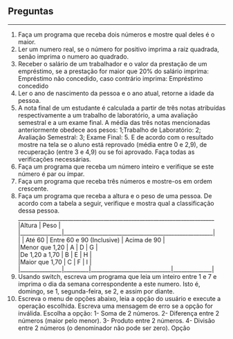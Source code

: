 <h2>Preguntas</h2>
<hr>
<ol type="1">
    <li>
		Faça um programa que receba dois números e mostre qual deles é o maior.
    </li>
    <li>
		Ler um numero real, se o número for positivo imprima a raiz quadrada, senão imprima o numero ao quadrado.
    </li>
    <li>
		Receber o salário de um trabalhador e o valor da prestação de um empréstimo, se a prestação for maior que 20% do salário imprima: Empréstimo não concedido, caso contrário imprima: Empréstimo concedido
    </li>
    <li>
		Ler o ano de nascimento da pessoa e o ano atual, retorne a idade da pessoa.
    </li>
    <li>
		A nota final de um estudante é calculada a partir de três notas atribuı́das respectivamente a um trabalho de laboratório, a uma avaliação semestral e a um exame final. A média das três notas mencionadas anteriormente obedece aos pesos: 1;Trabalho de Laboratório: 2; Avaliação Semestral: 3; Exame Final: 5. E de acordo com o resultado mostre na tela se o aluno está reprovado (média entre 0 e 2,9), de recuperação (entre 3 e 4,9) ou se foi aprovado. Faça todas as verificações necessárias.
    </li>
    <li>
		Faça um programa que receba um número inteiro e verifique se este número é par ou ímpar.
    </li>
    <li>
		Faça um programa que receba três números e mostre-os em ordem crescente.
    </li>
    <li>
		Faça um programa que receba a altura e o peso de uma pessoa. De acordo com a tabela a seguir, verifique e mostra qual a classificação dessa pessoa.<br>
					   _______________________________________________________________________<br>
					   |Altura         |                   Peso                               |<br>
					   |_______________|______________________________________________________|<br>
					   |		   | Até 60  |  Entre 60 e 90 (Inclusive)  |  Acima de 90 |<br>
					   |Menor que 1,20 |   A     |            D                |    G         |<br>
					   |De 1,20 a 1,70 |   B     |            E                |    H         |<br>
					   |Maior que 1,70 |   C     |            F                |    I         |<br>
					   |_______________|_________|_____________________________|______________|<br>
    </li>
    <li>
		Usando switch, escreva um programa que leia um inteiro entre 1 e 7 e imprima o dia da semana correspondente a este numero. Isto é, domingo, se 1, segunda-feira, se 2, e assim por diante.
    </li>
    <li>
		Escreva o menu de opções abaixo, leia a opção do usuário e execute a operação escolhida. Escreva uma mensagem de erro se a opção for inválida.
		Escolha a opção:
		1- Soma de 2 números.
		2- Diferença entre 2 números (maior pelo menor).
		3- Produto entre 2 números.
		4- Divisão entre 2 números (o denominador não pode ser zero).
		Opção
    </li>
</ol>
